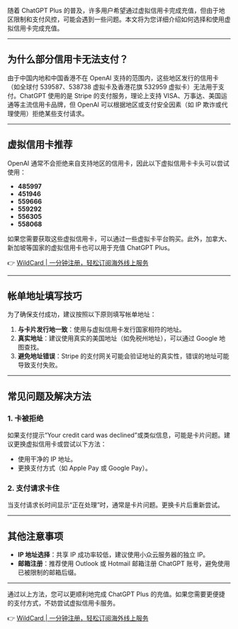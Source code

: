 随着 ChatGPT Plus 的普及，许多用户希望通过虚拟信用卡完成充值，但由于地区限制和支付风控，可能会遇到一些问题。本文将为您详细介绍如何选择和使用虚拟信用卡完成充值。

---

## 为什么部分信用卡无法支付？

由于中国内地和中国香港不在 OpenAI 支持的范围内，这些地区发行的信用卡（如全球付 539587、538738 虚拟卡及香港花旗 532959 虚拟卡）无法用于支付。ChatGPT 使用的是 Stripe 的支付服务，理论上支持 VISA、万事达、美国运通等主流信用卡品牌，但 OpenAI 可以根据地区或支付安全因素（如 IP 欺诈或代理使用）拒绝某些支付请求。

---

## 虚拟信用卡推荐

OpenAI 通常不会拒绝来自支持地区的信用卡，因此以下虚拟信用卡卡头可以尝试使用：

- **485997**
- **451946**
- **559666**
- **559292**
- **556305**
- **558068**

如果您需要获取这些虚拟信用卡，可以通过一些虚拟卡平台购买。此外，加拿大、新加坡等国家的虚拟信用卡也可以用于充值 ChatGPT Plus。

👉 [WildCard | 一分钟注册，轻松订阅海外线上服务](https://bit.ly/bewildcard)

---

## 帐单地址填写技巧

为了确保支付成功，建议按照以下原则填写帐单地址：

1. **与卡片发行地一致**：使用与虚拟信用卡发行国家相符的地址。
2. **真实地址**：建议使用真实的美国地址（如免税州地址），可以通过 Google 地图查找。
3. **避免地址错误**：Stripe 的支付网关可能会验证地址的真实性，错误的地址可能导致支付失败。

---

## 常见问题及解决方法

### 1. 卡被拒绝
如果支付提示“Your credit card was declined”或类似信息，可能是卡片问题。建议更换虚拟信用卡或尝试以下方法：
- 使用干净的 IP 地址。
- 更换支付方式（如 Apple Pay 或 Google Pay）。

### 2. 支付请求卡住
当支付请求长时间显示“正在处理”时，通常是卡片问题。更换卡片后重新尝试。

---

## 其他注意事项

- **IP 地址选择**：共享 IP 成功率较低，建议使用小众云服务器的独立 IP。
- **邮箱注册**：推荐使用 Outlook 或 Hotmail 邮箱注册 ChatGPT 账号，避免使用已被限制的邮箱后缀。

---

通过以上方法，您可以更顺利地完成 ChatGPT Plus 的充值。如果您需要更便捷的支付方式，不妨尝试虚拟信用卡服务。

👉 [WildCard | 一分钟注册，轻松订阅海外线上服务](https://bit.ly/bewildcard)